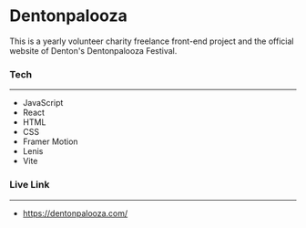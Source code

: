 # **Dentonpalooza**

This is a yearly volunteer charity freelance front-end project and the official website of Denton's Dentonpalooza Festival.

### **Tech**
---

- JavaScript
- React
- HTML
- CSS
- Framer Motion
- Lenis
- Vite


### **Live Link**
---

- https://dentonpalooza.com/
